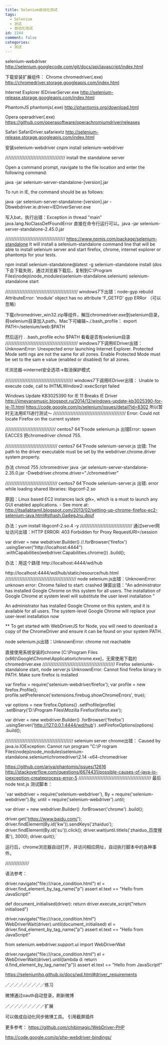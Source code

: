```yaml
---
title: Selenium自动化测试
tags:
  - Selenium
  - 测试
  - 自动化测试
id: 2244
comment: false
categories:
  - 测试
---
```


selenium-webdriver
http://selenium.googlecode.com/git/docs/api/javascript/index.html

下载安装扩展组件：
Chrome	chromedriver(.exe)
http://chromedriver.storage.googleapis.com/index.html

Internet Explorer	IEDriverServer.exe
http://selenium-release.storage.googleapis.com/index.html

PhantomJS	phantomjs(.exe)
http://phantomjs.org/download.html

Opera	operadriver(.exe)
https://github.com/operasoftware/operachromiumdriver/releases

Safari	SafariDriver.safariextz
http://selenium-release.storage.googleapis.com/index.html

安装selenium-webdriver
cnpm install selenium-webdriver

//////////////////////////////////////
install the standalone server

Open a command prompt, navigate to the file location and enter the following command:

java -jar selenium-server-standalone-[version].jar

To run in IE, the command should be as follows:

java -jar selenium-server-standalone-[version].jar -Dbwebdriver.ie.driver=IEDriverServer.exe

写入bat，执行出错：Exception in thread "main" java.lang.NoClassDefFoundError
直接在命令行运行可以。java -jar selenium-server-standalone-2.45.0.jar

//////////////////////////////////////
https://www.npmjs.com/package/selenium-standalone
It will install a selenium-standalone command line that will be able to install selenium server and start firefox, chrome, internet explorer or phantomjs for your tests.

npm install selenium-standalone@latest -g
selenium-standalone install (dos下会下载失败，通过浏览器下载后，复制到C:\Program Files\nodejs\node_modules\selenium-standalone\.selenium\)
selenium-standalone start

//////////////////////////////////////////////
windows7下出错：node-gyp rebuild AttributeError: 'module' object has no attribute 'F_GETFD' gyp ERRor （可以忽略）

下载chromedriver_win32.zip等组件，解压chromedriver.exe到selenium目录，将selenium目录加入path。Mac下可编辑~./.bash_profile：
export PATH=/selenium/web:$PATH

然后运行 . .bash_profile
echo $PATH
看看是否有selenium目录
//////////////////////////////////////////////
windows7下调用IEDriver出错：UnknownError: Unexpected error launching Internet Explorer. Protected Mode setti
ngs are not the same for all zones. Enable Protected Mode must be set to the sam
e value (enabled or disabled) for all zones.

IE浏览器->internet安全选项->取消保护模式

///////////////////////////////////////////
windows7下调用IEDriver出错：
Unable to execute code, call to IHTMLWindow2::execScript failed

Windows Update KB3025390 for IE 11 Breaks IE Driver
http://jimevansmusic.blogspot.ru/2014/12/windows-update-kb3025390-for-ie-11.html
https://code.google.com/p/selenium/issues/detail?id=8302
所以暂时无法用IE11进行测试～
//////////////////////////////////////////////
Error: Could not locate Firefox on the current system

////////////////////////////////
centos7 64下node selenium.js 出错Error: spawn EACCES
把chromedriver chmod 755.

/////////////////////////////////
centos7 64下node selenium-server.js 出错:
The path to the driver executable must be set by the webdriver.chrome.driver system property.

办法
chmod 755 /chromedriver
java -jar selenium-server-standalone-2.35.0.jar -Dwebdriver.chrome.driver="./chromedriver"

/////////////////////////////////
centos7 64下node selenium-server.js 出错:
error while loading shared libraries: libgconf-2.so

原因：Linux based EC2 instances lack gtk+, which is a must to launch any GUI enabled applications. - See more at: http://itsallabtamil.blogspot.com/2013/02/setting-up-chrome-firefox-ec2-selenium-java.html#sthash.Ga4egJnu.dpuf

办法：yum install libgconf-2.so.4 -y
/////////////////////////////////
通过server网址访问出错：HTTP ERROR: 403 Forbidden for Proxy RequestURI=/session

var driver = new webdriver.Builder()
    //.forBrowser('firefox')
	.usingServer("http://localhost:4444")
	.withCapabilities(webdriver.Capabilities.chrome())
    .build();

办法：用这个路径 http://localhost:4444/wd/hub

http://localhost:4444/wd/hub/static/resource/hub.html
/////////////////////////////////////////////
node selenium.js出错：UnknownError: unknown error: Chrome failed to start: crashed
弹窗出错：“An administrator has installed Google Chrome on this system for all users. The installation of Google Chrome at system level will substitute the user level installation ”

An administrator has installed Google Chrome on this system, and it is available for all users. The system-level Google Chrome will replace your user-level installation now

** To get started with WebDriverJS for Node, you will need to download a copy of the ChromeDriver and ensure it can be found on your system PATH.

node selenium.js出错：UnknownError: chrome not reachable

直接使用系统安装的chrome [C:\\Program Files (x86)\\Google\\Chrome\\Application\\chrome.exe]，无需使用下载的chromedriver.exe
////////////////////////////////////////////// Firefox
seleniumk-standalone start, node server.js
UnknownError: Cannot find firefox binary in PATH. Make sure firefox is installed

var firefox = require('selenium-webdriver/firefox');
var profile = new firefox.Profile();
profile.setPreference('extensions.firebug.showChromeErrors', true);

var options = new firefox.Options()
    .setProfile(profile)
    .setBinary('D:\\Program Files\\Mozilla Firefox\\firefox.exe');

var driver = new webdriver.Builder()
    .forBrowser('firefox')
    .usingServer('http://127.0.0.1:4444/wd/hub')
    .setFirefoxOptions(options)
    .build();

///////////////////////////////////////////
selenium server chrome出错：
Caused by java.io.IOException: Cannot run program "C:\P
rogram Files\nodejs\node_modules\selenium-standalone\.selenium\chromedriver\2.14
-x64-chromedriver

https://github.com/ariya/phantomjs/issues/12616
http://stackoverflow.com/questions/6674431/possible-causes-of-java-io-ioexception-createprocess-error-5
//////////////////////////////////////////////
最后node test.js
测试脚本：

`var webdriver = require('selenium-webdriver'),
    By = require('selenium-webdriver').By,
    until = require('selenium-webdriver').until;

var driver = new webdriver.Builder()
    .forBrowser('chrome')
    .build();

driver.get('https://www.baidu.com/');
driver.findElement(By.id('kw')).sendKeys('zhaiduo');
driver.findElement(By.id('su')).click();
driver.wait(until.titleIs('zhaiduo_百度搜索'), 3000);
driver.quit();`

运行后，chrome浏览器自动打开，并访问相应网址，自动执行脚本中的各种事件。

///////////////

语法参考：

driver.navigate("file:///race_condition.html")
el = driver.find_element_by_tag_name("p")
assert el.text == "Hello from JavaScript!"

def document_initialised(driver):
    return driver.execute_script("return initialised")

driver.navigate("file:///race_condition.html")
WebDriverWait(driver).until(document_initialised)
el = driver.find_element_by_tag_name("p")
assert el.text == "Hello from JavaScript!"

from selenium.webdriver.support.ui import WebDriverWait

driver.navigate("file:///race_condition.html")
el = WebDriverWait(driver).until(lambda d: return d.find_element_by_tag_name("p"))
assert el.text == "Hello from JavaScript!"

https://seleniumhq.github.io/docs/wd.html#driver_requirements

／／／／／／／／／练习

微博通过oauth自动登录，刷新微博

／／／／／／／／／扩展

可以做成自动化同步微博工具。
引用截屏插件

更多参考：
https://github.com/chibimagic/WebDriver-PHP

http://code.google.com/p/php-webdriver-bindings/
